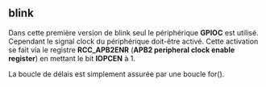 blink
------

Dans cette première version de blink seul le périphérique **GPIOC** est utilisé. Cependant le signal clock du périphérique doit-être activé.
Cette activation se fait via le registre **RCC_APB2ENR** (**APB2 peripheral clock enable register**) en mettant le bit **IOPCEN** à 1.

La boucle de délais est simplement assurée par une boucle for().

 
